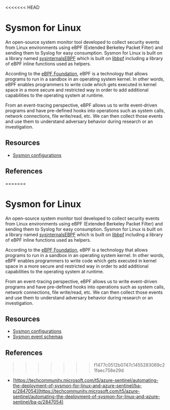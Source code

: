 <<<<<<< HEAD
# Sysmon for Linux

An open-source system monitor tool developed to collect security events from Linux environments using eBPF (Extended Berkeley Packet Filter) and sending them to Syslog for easy consumption. Sysmon for Linux is built on a library named [sysinternalsEBPF](https://github.com/Sysinternals/SysinternalsEBPF) which is built on [libbpf](https://github.com/libbpf/libbpf) including a library of eBPF inline functions used as helpers.

According to the [eBPF Foundation](https://ebpf.io/), eBPF is a technology that allows programs to run in a sandbox in an operating system kernel. In other words, eBPF enables programmers to write code which gets executed in kernel space in a more secure and restricted way in order to add additional capabilities to the operating system at runtime. 

From an event-tracing perspective, eBPF allows us to write event-driven programs and have pre-defined hooks into operations such as system calls, network connections, file write/read, etc. We can then collect those events and use them to understand adversary behavior during research or an investigation.

## Resources

* [Sysmon configurations](configs)

## References
=======
# Sysmon for Linux

An open-source system monitor tool developed to collect security events from Linux environments using eBPF (Extended Berkeley Packet Filter) and sending them to Syslog for easy consumption. Sysmon for Linux is built on a library named [sysinternalsEBPF](https://github.com/Sysinternals/SysinternalsEBPF) which is built on [libbpf](https://github.com/libbpf/libbpf) including a library of eBPF inline functions used as helpers.

According to the [eBPF Foundation](https://ebpf.io/), eBPF is a technology that allows programs to run in a sandbox in an operating system kernel. In other words, eBPF enables programmers to write code which gets executed in kernel space in a more secure and restricted way in order to add additional capabilities to the operating system at runtime. 

From an event-tracing perspective, eBPF allows us to write event-driven programs and have pre-defined hooks into operations such as system calls, network connections, file write/read, etc. We can then collect those events and use them to understand adversary behavior during research or an investigation.

## Resources

* [Sysmon configurations](configs)
* [Sysmon event schemas](schemas)

## References
>>>>>>> f1477c0512b0747c1455283069c21faec758e29d
* [https://techcommunity.microsoft.com/t5/azure-sentinel/automating-the-deployment-of-sysmon-for-linux-and-azure-sentinel/ba-p/2847054](https://techcommunity.microsoft.com/t5/azure-sentinel/automating-the-deployment-of-sysmon-for-linux-and-azure-sentinel/ba-p/2847054)